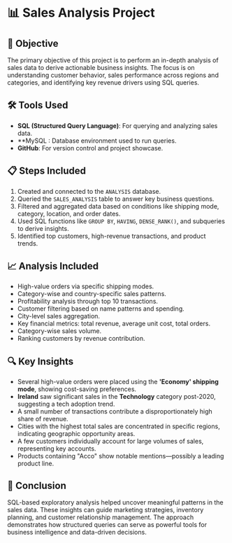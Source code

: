 # 📊 Sales Analysis Project

## 🧭 Objective

The primary objective of this project is to perform an in-depth analysis of sales data to derive actionable business insights. The focus is on understanding customer behavior, sales performance across regions and categories, and identifying key revenue drivers using SQL queries.

## 🛠️ Tools Used

* **SQL (Structured Query Language)**: For querying and analyzing sales data.
* **MySQL : Database environment used to run queries.
* **GitHub**: For version control and project showcase.

## 📋 Steps Included

1. Created and connected to the `ANALYSIS` database.
2. Queried the `SALES_ANALYSIS` table to answer key business questions.
3. Filtered and aggregated data based on conditions like shipping mode, category, location, and order dates.
4. Used SQL functions like `GROUP BY`, `HAVING`, `DENSE_RANK()`, and subqueries to derive insights.
5. Identified top customers, high-revenue transactions, and product trends.

## 📈 Analysis Included

* High-value orders via specific shipping modes.
* Category-wise and country-specific sales patterns.
* Profitability analysis through top 10 transactions.
* Customer filtering based on name patterns and spending.
* City-level sales aggregation.
* Key financial metrics: total revenue, average unit cost, total orders.
* Category-wise sales volume.
* Ranking customers by revenue contribution.

## 🔍 Key Insights

* Several high-value orders were placed using the **'Economy' shipping mode**, showing cost-saving preferences.
* **Ireland** saw significant sales in the **Technology** category post-2020, suggesting a tech adoption trend.
* A small number of transactions contribute a disproportionately high share of revenue.
* Cities with the highest total sales are concentrated in specific regions, indicating geographic opportunity areas.
* A few customers individually account for large volumes of sales, representing key accounts.
* Products containing "Acco" show notable mentions—possibly a leading product line.

## 🧾 Conclusion

SQL-based exploratory analysis helped uncover meaningful patterns in the sales data. These insights can guide marketing strategies, inventory planning, and customer relationship management. The approach demonstrates how structured queries can serve as powerful tools for business intelligence and data-driven decisions.
